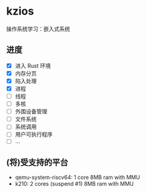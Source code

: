 # kzios

操作系统学习：嵌入式系统

## 进度

- [x] 进入 Rust 环境
- [x] 内存分页
- [x] 陷入处理
- [x] 进程
- [ ] 线程
- [ ] 多核
- [ ] 外围设备管理
- [ ] 文件系统
- [ ] 系统调用
- [ ] 用户可执行程序
- [ ] ...

## (将)受支持的平台

- qemu-system-riscv64: 1 core 8MB ram with MMU
- k210: 2 cores (suspend #1) 8MB ram with MMU